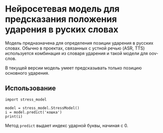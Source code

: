 # Нейросетевая модель для предсказания положения ударения в руских словах


Модель предназначена для определения позиции ударения в русских словах. Обычно в проектах, связанных
с устной речью (ASR, TTS) используется комбинация из словаря ударения и такой модели для oov-слов.

В текущей версии модель умеет предсказывать только позицию основного ударения.


## Использование

```
import stress_model

model = stress_model.StressModel()
i = model.predict('кошка')
print(i)
```

Метод ```predict``` выдает индекс ударной буквы, начиная с 0.
